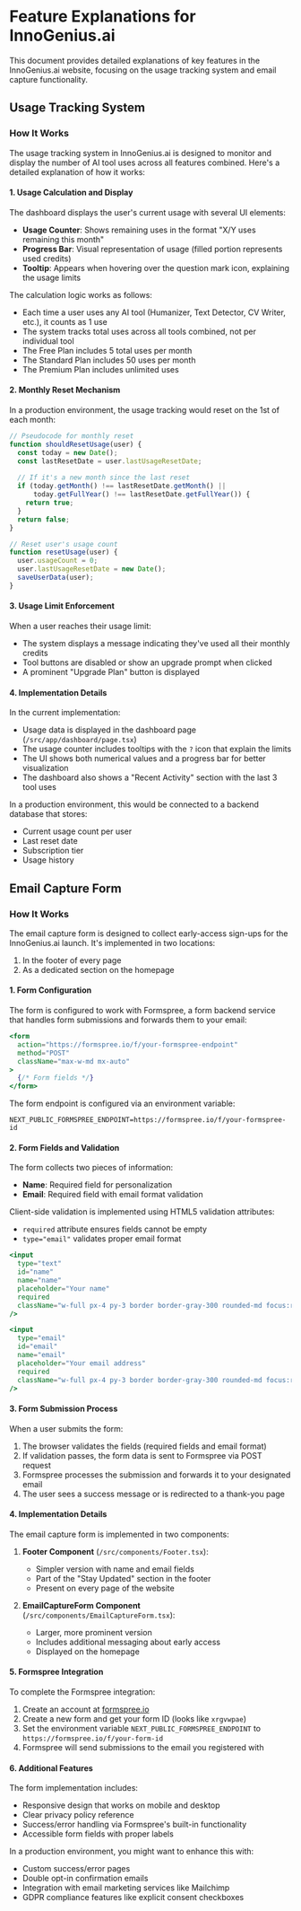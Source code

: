 # Feature Explanations for InnoGenius.ai

This document provides detailed explanations of key features in the InnoGenius.ai website, focusing on the usage tracking system and email capture functionality.

## Usage Tracking System

### How It Works

The usage tracking system in InnoGenius.ai is designed to monitor and display the number of AI tool uses across all features combined. Here's a detailed explanation of how it works:

#### 1. Usage Calculation and Display

The dashboard displays the user's current usage with several UI elements:

- **Usage Counter**: Shows remaining uses in the format "X/Y uses remaining this month"
- **Progress Bar**: Visual representation of usage (filled portion represents used credits)
- **Tooltip**: Appears when hovering over the question mark icon, explaining the usage limits

The calculation logic works as follows:
- Each time a user uses any AI tool (Humanizer, Text Detector, CV Writer, etc.), it counts as 1 use
- The system tracks total uses across all tools combined, not per individual tool
- The Free Plan includes 5 total uses per month
- The Standard Plan includes 50 uses per month
- The Premium Plan includes unlimited uses

#### 2. Monthly Reset Mechanism

In a production environment, the usage tracking would reset on the 1st of each month:

```javascript
// Pseudocode for monthly reset
function shouldResetUsage(user) {
  const today = new Date();
  const lastResetDate = user.lastUsageResetDate;
  
  // If it's a new month since the last reset
  if (today.getMonth() !== lastResetDate.getMonth() || 
      today.getFullYear() !== lastResetDate.getFullYear()) {
    return true;
  }
  return false;
}

// Reset user's usage count
function resetUsage(user) {
  user.usageCount = 0;
  user.lastUsageResetDate = new Date();
  saveUserData(user);
}
```

#### 3. Usage Limit Enforcement

When a user reaches their usage limit:
- The system displays a message indicating they've used all their monthly credits
- Tool buttons are disabled or show an upgrade prompt when clicked
- A prominent "Upgrade Plan" button is displayed

#### 4. Implementation Details

In the current implementation:
- Usage data is displayed in the dashboard page (`/src/app/dashboard/page.tsx`)
- The usage counter includes tooltips with the `?` icon that explain the limits
- The UI shows both numerical values and a progress bar for better visualization
- The dashboard also shows a "Recent Activity" section with the last 3 tool uses

In a production environment, this would be connected to a backend database that stores:
- Current usage count per user
- Last reset date
- Subscription tier
- Usage history

## Email Capture Form

### How It Works

The email capture form is designed to collect early-access sign-ups for the InnoGenius.ai launch. It's implemented in two locations:

1. In the footer of every page
2. As a dedicated section on the homepage

#### 1. Form Configuration

The form is configured to work with Formspree, a form backend service that handles form submissions and forwards them to your email:

```jsx
<form 
  action="https://formspree.io/f/your-formspree-endpoint" 
  method="POST"
  className="max-w-md mx-auto"
>
  {/* Form fields */}
</form>
```

The form endpoint is configured via an environment variable:
```
NEXT_PUBLIC_FORMSPREE_ENDPOINT=https://formspree.io/f/your-formspree-id
```

#### 2. Form Fields and Validation

The form collects two pieces of information:
- **Name**: Required field for personalization
- **Email**: Required field with email format validation

Client-side validation is implemented using HTML5 validation attributes:
- `required` attribute ensures fields cannot be empty
- `type="email"` validates proper email format

```jsx
<input
  type="text"
  id="name"
  name="name"
  placeholder="Your name"
  required
  className="w-full px-4 py-3 border border-gray-300 rounded-md focus:ring-2 focus:ring-indigo-500 focus:border-indigo-500"
/>

<input
  type="email"
  id="email"
  name="email"
  placeholder="Your email address"
  required
  className="w-full px-4 py-3 border border-gray-300 rounded-md focus:ring-2 focus:ring-indigo-500 focus:border-indigo-500"
/>
```

#### 3. Form Submission Process

When a user submits the form:
1. The browser validates the fields (required fields and email format)
2. If validation passes, the form data is sent to Formspree via POST request
3. Formspree processes the submission and forwards it to your designated email
4. The user sees a success message or is redirected to a thank-you page

#### 4. Implementation Details

The email capture form is implemented in two components:

1. **Footer Component** (`/src/components/Footer.tsx`):
   - Simpler version with name and email fields
   - Part of the "Stay Updated" section in the footer
   - Present on every page of the website

2. **EmailCaptureForm Component** (`/src/components/EmailCaptureForm.tsx`):
   - Larger, more prominent version
   - Includes additional messaging about early access
   - Displayed on the homepage

#### 5. Formspree Integration

To complete the Formspree integration:
1. Create an account at [formspree.io](https://formspree.io)
2. Create a new form and get your form ID (looks like `xrgvwpae`)
3. Set the environment variable `NEXT_PUBLIC_FORMSPREE_ENDPOINT` to `https://formspree.io/f/your-form-id`
4. Formspree will send submissions to the email you registered with

#### 6. Additional Features

The form implementation includes:
- Responsive design that works on mobile and desktop
- Clear privacy policy reference
- Success/error handling via Formspree's built-in functionality
- Accessible form fields with proper labels

In a production environment, you might want to enhance this with:
- Custom success/error pages
- Double opt-in confirmation emails
- Integration with email marketing services like Mailchimp
- GDPR compliance features like explicit consent checkboxes
